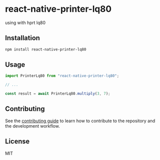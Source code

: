 # react-native-printer-lq80

using with hprt lq80

## Installation

```sh
npm install react-native-printer-lq80
```

## Usage

```js
import PrinterLq80 from "react-native-printer-lq80";

// ...

const result = await PrinterLq80.multiply(3, 7);
```

## Contributing

See the [contributing guide](CONTRIBUTING.md) to learn how to contribute to the repository and the development workflow.

## License

MIT
